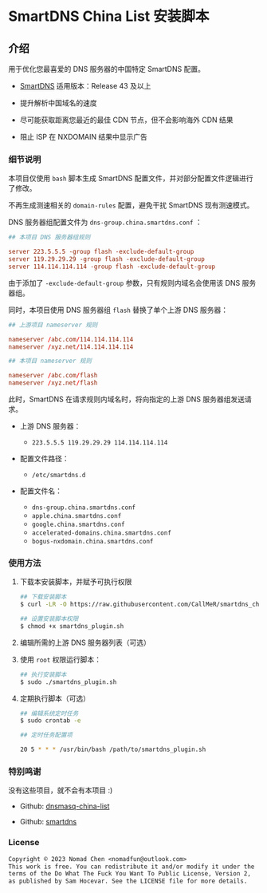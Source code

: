 # SmartDNS China List 安装脚本

## 介绍

用于优化您最喜爱的 DNS 服务器的中国特定 SmartDNS 配置。  

- [SmartDNS](https://github.com/pymumu/smartdns) 适用版本：Release 43 及以上

- 提升解析中国域名的速度

- 尽可能获取距离您最近的最佳 CDN 节点，但不会影响海外 CDN 结果

- 阻止 ISP 在 NXDOMAIN 结果中显示广告

### 细节说明

本项目仅使用 `bash` 脚本生成 SmartDNS 配置文件，并对部分配置文件逻辑进行了修改。  

不再生成测速相关的 `domain-rules` 配置，避免干扰 SmartDNS 现有测速模式。  

DNS 服务器组配置文件为 `dns-group.china.smartdns.conf` ：  

```conf
## 本项目 DNS 服务器组规则

server 223.5.5.5 -group flash -exclude-default-group
server 119.29.29.29 -group flash -exclude-default-group
server 114.114.114.114 -group flash -exclude-default-group
```

由于添加了 `-exclude-default-group` 参数，只有规则内域名会使用该 DNS 服务器组。  

同时，本项目使用 DNS 服务器组 `flash` 替换了单个上游 DNS 服务器：  

```conf
## 上游项目 nameserver 规则

nameserver /abc.com/114.114.114.114
nameserver /xyz.net/114.114.114.114

## 本项目 nameserver 规则

nameserver /abc.com/flash
nameserver /xyz.net/flash
```

此时，SmartDNS 在请求规则内域名时，将向指定的上游 DNS 服务器组发送请求。  

- 上游 DNS 服务器：
  - `223.5.5.5 119.29.29.29 114.114.114.114`

- 配置文件路径：
  - `/etc/smartdns.d`

- 配置文件名：
  - `dns-group.china.smartdns.conf`
  - `apple.china.smartdns.conf`
  - `google.china.smartdns.conf`
  - `accelerated-domains.china.smartdns.conf`
  - `bogus-nxdomain.china.smartdns.conf`

### 使用方法

1. 下载本安装脚本，并赋予可执行权限

    ```bash
    ## 下载安装脚本
    $ curl -LR -O https://raw.githubusercontent.com/CallMeR/smartdns_china_list_installer/main/smartdns_plugin.sh

    ## 设置安装脚本权限
    $ chmod +x smartdns_plugin.sh
    ```

2. 编辑所需的上游 DNS 服务器列表（可选）

3. 使用 `root` 权限运行脚本：

    ```bash
    ## 执行安装脚本
    $ sudo ./smartdns_plugin.sh
    ```

4. 定期执行脚本（可选）

    ```bash
    ## 编辑系统定时任务
    $ sudo crontab -e

    ## 定时任务配置项
    
    20 5 * * * /usr/bin/bash /path/to/smartdns_plugin.sh
    ```

### 特别鸣谢

没有这些项目，就不会有本项目 :)

- Github: [dnsmasq-china-list](https://github.com/felixonmars/dnsmasq-china-list)

- Github: [smartdns](https://github.com/pymumu/smartdns)

### License

```txt
Copyright © 2023 Nomad Chen <nomadfun@outlook.com>
This work is free. You can redistribute it and/or modify it under the
terms of the Do What The Fuck You Want To Public License, Version 2,
as published by Sam Hocevar. See the LICENSE file for more details.
```